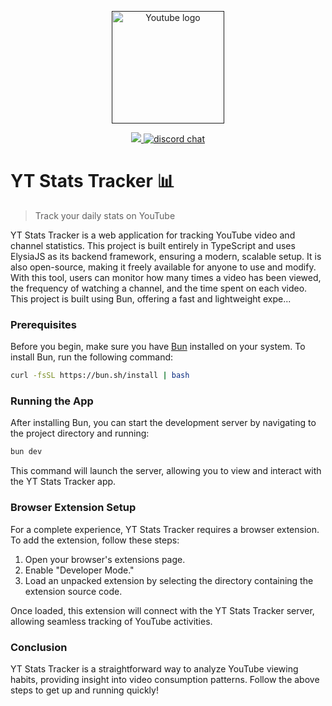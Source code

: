 <p align="center">
  <a href="" target="_blank" rel="noopener noreferrer">
    <img width="180" src="https://upload.wikimedia.org/wikipedia/commons/0/09/YouTube_full-color_icon_%282017%29.svg" alt="Youtube logo">
  </a>
</p>

<p align="center">
<a href=""><img src="https://img.shields.io/badge/version-v.1.0.0-red"</a>
<a href="https://chat.vitejs.dev"><img src="https://img.shields.io/badge/chat-discord-blue?style=flat&logo=discord" alt="discord chat"></a>
</p>

# YT Stats Tracker 📊

> Track your daily stats on YouTube

YT Stats Tracker is a web application for tracking YouTube video and channel statistics. This project is built entirely in TypeScript and uses ElysiaJS as its backend framework, ensuring a modern, scalable setup. It is also open-source, making it freely available for anyone to use and modify. With this tool, users can monitor how many times a video has been viewed, the frequency of watching a channel, and the time spent on each video. This project is built using Bun, offering a fast and lightweight expe...

### Prerequisites

Before you begin, make sure you have [Bun](https://bun.sh) installed on your system. To install Bun, run the following command:

```sh
curl -fsSL https://bun.sh/install | bash
```

### Running the App

After installing Bun, you can start the development server by navigating to the project directory and running:

```sh
bun dev
```

This command will launch the server, allowing you to view and interact with the YT Stats Tracker app.

### Browser Extension Setup

For a complete experience, YT Stats Tracker requires a browser extension. To add the extension, follow these steps:

1. Open your browser's extensions page.
2. Enable "Developer Mode."
3. Load an unpacked extension by selecting the directory containing the extension source code.

Once loaded, this extension will connect with the YT Stats Tracker server, allowing seamless tracking of YouTube activities.

### Conclusion

YT Stats Tracker is a straightforward way to analyze YouTube viewing habits, providing insight into video consumption patterns. Follow the above steps to get up and running quickly!
